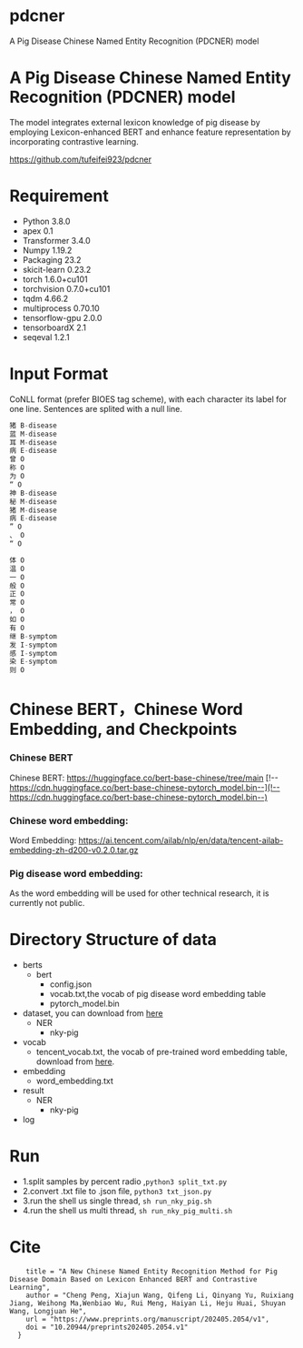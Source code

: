 # pdcner
 A Pig Disease Chinese Named Entity Recognition (PDCNER) model

 #    A Pig Disease Chinese Named Entity Recognition (PDCNER) model

The model integrates external lexicon knowledge of pig disease by employing Lexicon-enhanced BERT and enhance feature representation by incorporating contrastive learning.

https://github.com/tufeifei923/pdcner

# Requirement

* Python 3.8.0
* apex 0.1
* Transformer 3.4.0
* Numpy 1.19.2
* Packaging 23.2
* skicit-learn 0.23.2
* torch 1.6.0+cu101
* torchvision  0.7.0+cu101
* tqdm 4.66.2
* multiprocess 0.70.10
* tensorflow-gpu 2.0.0
* tensorboardX 2.1
* seqeval 1.2.1

# Input Format

CoNLL format (prefer BIOES tag scheme), with each character its label for one line. Sentences are splited with a null line.

```cpp
猪 B-disease
蓝 M-disease
耳 M-disease
病 E-disease
曾 O
称 O
为 O
“ O
神 B-disease
秘 M-disease
猪 M-disease
病 E-disease
” O
、 O
“ O

体 O
温 O
一 O
般 O
正 O
常 O
， O
如 O
有 O
继 B-symptom
发 I-symptom
感 I-symptom
染 E-symptom
则 O
```

# Chinese BERT，Chinese Word Embedding, and Checkpoints

### Chinese BERT

Chinese BERT: https://huggingface.co/bert-base-chinese/tree/main [!--https://cdn.huggingface.co/bert-base-chinese-pytorch_model.bin--](!--https://cdn.huggingface.co/bert-base-chinese-pytorch_model.bin--)

### Chinese word embedding:

Word Embedding: https://ai.tencent.com/ailab/nlp/en/data/tencent-ailab-embedding-zh-d200-v0.2.0.tar.gz

### Pig disease word embedding:
As the word embedding  will be used for other technical research, it is currently not public. 

# Directory Structure of data

* berts
  * bert
    * config.json
    * vocab.txt,the vocab of pig disease word embedding table
    * pytorch_model.bin
* dataset, you can download from [here](https://drive.google.com/file/d/1QUn7ssSah2KbFQkWZEL5LWENpyqT2TM0/view?usp=sharing)
  * NER
    * nky-pig   
* vocab
  * tencent_vocab.txt, the vocab of pre-trained word embedding table, download from [here](https://drive.google.com/file/d/1UmtbCSPVrXBX_y4KcovCknJFu9bXXp12/view?usp=sharing).
* embedding
  * word_embedding.txt
* result
  * NER
    * nky-pig  
* log

# Run

* 1.split samples by percent radio ,`python3 split_txt.py`
* 2.convert .txt file to .json file, `python3 txt_json.py`
* 3.run the shell us single thread, `sh run_nky_pig.sh`
* 4.run the shell us multi thread, `sh run_nky_pig_multi.sh`



# Cite

```@{
    title = "A New Chinese Named Entity Recognition Method for Pig Disease Domain Based on Lexicon Enhanced BERT and Contrastive Learning",
    author = "Cheng Peng, Xiajun Wang, Qifeng Li, Qinyang Yu, Ruixiang Jiang, Weihong Ma,Wenbiao Wu, Rui Meng, Haiyan Li, Heju Huai, Shuyan Wang, Longjuan He",
    url = "https://www.preprints.org/manuscript/202405.2054/v1",
    doi = "10.20944/preprints202405.2054.v1"
  }

```

